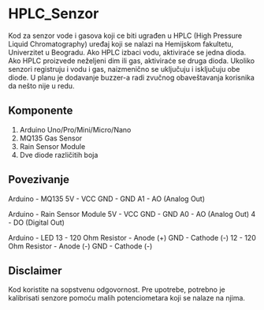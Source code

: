 # HPLC_Senzor

Kod za senzor vode i gasova koji ce biti ugrađen u HPLC (High Pressure Liquid Chromatography) uređaj koji se nalazi na Hemijskom fakultetu, Univerzitet u Beogradu.
Ako HPLC izbaci vodu, aktiviraće se jedna dioda.
Ako HPLC proizvede neželjeni dim ili gas, aktiviraće se druga dioda.
Ukoliko senzori registruju i vodu i gas, naizmenično se uključuju i isključuju obe diode.
U planu je dodavanje buzzer-a radi zvučnog obaveštavanja korisnika da nešto nije u redu.


## Komponente

1. Arduino Uno/Pro/Mini/Micro/Nano
2. MQ135 Gas Sensor
3. Rain Sensor Module
4. Dve diode različitih boja

## Povezivanje

Arduino - MQ135 
5V - VCC
GND - GND
A1 - AO (Analog Out)

Arduino - Rain Sensor Module
5V - VCC
GND - GND
A0 - AO (Analog Out)
4 - DO (Digital Out)

Arduino - LED
13 - 120 Ohm Resistor - Anode (+)
GND - Cathode (-)
12 - 120 Ohm Resistor - Anode (-)
GND - Cathode (-)

## Disclaimer

Kod koristite na sopstvenu odgovornost.
Pre upotrebe, potrebno je kalibrisati senzore pomoću malih potenciometara koji se nalaze na njima.